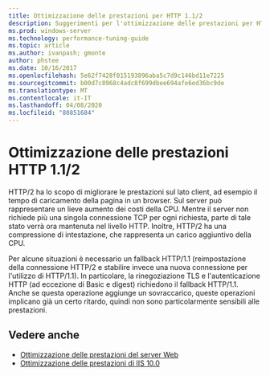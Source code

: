```yaml
---
title: Ottimizzazione delle prestazioni per HTTP 1.1/2
description: Suggerimenti per l'ottimizzazione delle prestazioni per HTTP 1.1/2
ms.prod: windows-server
ms.technology: performance-tuning-guide
ms.topic: article
ms.author: ivanpash; gmonte
author: phstee
ms.date: 10/16/2017
ms.openlocfilehash: 5e62f7428f015193896aba5c7d9c146bd11e7225
ms.sourcegitcommit: b00d7c8968c4adc8f699dbee694afe6ed36bc9de
ms.translationtype: MT
ms.contentlocale: it-IT
ms.lasthandoff: 04/08/2020
ms.locfileid: "80851684"
---
```

# <a name="performance-tuning-http-112"></a>Ottimizzazione delle prestazioni HTTP 1.1/2

HTTP/2 ha lo scopo di migliorare le prestazioni sul lato client, ad esempio il tempo di caricamento della pagina in un browser. Sul server può rappresentare un lieve aumento dei costi della CPU. Mentre il server non richiede più una singola connessione TCP per ogni richiesta, parte di tale stato verrà ora mantenuta nel livello HTTP. Inoltre, HTTP/2 ha una compressione di intestazione, che rappresenta un carico aggiuntivo della CPU.

Per alcune situazioni è necessario un fallback HTTP/1.1 (reimpostazione della connessione HTTP/2 e stabilire invece una nuova connessione per l'utilizzo di HTTP/1.1). In particolare, la rinegoziazione TLS e l'autenticazione HTTP (ad eccezione di Basic e digest) richiedono il fallback HTTP/1.1. Anche se questa operazione aggiunge un sovraccarico, queste operazioni implicano già un certo ritardo, quindi non sono particolarmente sensibili alle prestazioni.

## <a name="see-also"></a>Vedere anche
- [Ottimizzazione delle prestazioni del server Web](index.md) 
- [Ottimizzazione delle prestazioni di IIS 10.0](tuning-iis-10.md)
